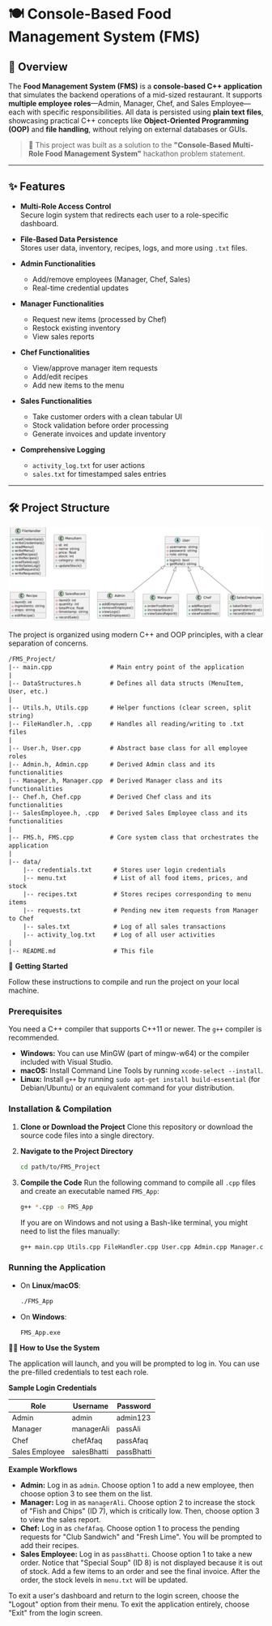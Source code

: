 # 🍽️ Console-Based Food Management System (FMS)

## 📖 Overview

The **Food Management System (FMS)** is a **console-based C++ application** that simulates the backend operations of a mid-sized restaurant. It supports **multiple employee roles**—Admin, Manager, Chef, and Sales Employee—each with specific responsibilities. All data is persisted using **plain text files**, showcasing practical C++ concepts like **Object-Oriented Programming (OOP)** and **file handling**, without relying on external databases or GUIs.

> 🎯 This project was built as a solution to the **"Console-Based Multi-Role Food Management System"** hackathon problem statement.

---

## ✨ Features

- **Multi-Role Access Control**  
  Secure login system that redirects each user to a role-specific dashboard.

- **File-Based Data Persistence**  
  Stores user data, inventory, recipes, logs, and more using `.txt` files.

- **Admin Functionalities**  
  - Add/remove employees (Manager, Chef, Sales)
  - Real-time credential updates

- **Manager Functionalities**  
  - Request new items (processed by Chef)
  - Restock existing inventory
  - View sales reports

- **Chef Functionalities**  
  - View/approve manager item requests
  - Add/edit recipes
  - Add new items to the menu

- **Sales Functionalities**  
  - Take customer orders with a clean tabular UI
  - Stock validation before order processing
  - Generate invoices and update inventory

- **Comprehensive Logging**  
  - `activity_log.txt` for user actions  
  - `sales.txt` for timestamped sales entries

---

## 🛠️ Project Structure

![UML](UML.jpeg)

The project is organized using modern C++ and OOP principles, with a clear separation of concerns.

```
/FMS_Project/
|-- main.cpp                # Main entry point of the application
|
|-- DataStructures.h        # Defines all data structs (MenuItem, User, etc.)
|
|-- Utils.h, Utils.cpp      # Helper functions (clear screen, split string)
|-- FileHandler.h, .cpp     # Handles all reading/writing to .txt files
|
|-- User.h, User.cpp        # Abstract base class for all employee roles
|-- Admin.h, Admin.cpp      # Derived Admin class and its functionalities
|-- Manager.h, Manager.cpp  # Derived Manager class and its functionalities
|-- Chef.h, Chef.cpp        # Derived Chef class and its functionalities
|-- SalesEmployee.h, .cpp   # Derived Sales Employee class and its functionalities
|
|-- FMS.h, FMS.cpp          # Core system class that orchestrates the application
|
|-- data/
    |-- credentials.txt      # Stores user login credentials
    |-- menu.txt             # List of all food items, prices, and stock
    |-- recipes.txt          # Stores recipes corresponding to menu items
    |-- requests.txt         # Pending new item requests from Manager to Chef
    |-- sales.txt            # Log of all sales transactions
    |-- activity_log.txt     # Log of all user activities
|
|-- README.md                # This file
```

🚀 **Getting Started**

Follow these instructions to compile and run the project on your local machine.

### Prerequisites

You need a C++ compiler that supports C++11 or newer. The `g++` compiler is recommended.

* **Windows:** You can use MinGW (part of mingw-w64) or the compiler included with Visual Studio.
* **macOS:** Install Command Line Tools by running `xcode-select --install`.
* **Linux:** Install `g++` by running `sudo apt-get install build-essential` (for Debian/Ubuntu) or an equivalent command for your distribution.

### Installation & Compilation

1. **Clone or Download the Project**
   Clone this repository or download the source code files into a single directory.
2. **Navigate to the Project Directory**

   ```bash
   cd path/to/FMS_Project
   ```
3. **Compile the Code**
   Run the following command to compile all `.cpp` files and create an executable named `FMS_App`:

   ```bash
   g++ *.cpp -o FMS_App
   ```

   If you are on Windows and not using a Bash-like terminal, you might need to list the files manually:

   ```cmd
   g++ main.cpp Utils.cpp FileHandler.cpp User.cpp Admin.cpp Manager.cpp Chef.cpp SalesEmployee.cpp FMS.cpp -o FMS_App.exe
   ```

### Running the Application

* On **Linux/macOS**:

  ```bash
  ./FMS_App
  ```
* On **Windows**:

  ```cmd
  FMS_App.exe
  ```

🧑‍🍳 **How to Use the System**

The application will launch, and you will be prompted to log in. You can use the pre-filled credentials to test each role.

**Sample Login Credentials**

| Role           | Username   | Password  |
| -------------- | ---------- | --------- |
| Admin          | admin      | admin123  |
| Manager        | managerAli | passAli   |
| Chef           | chefAfaq   | passAfaq  |
| Sales Employee | salesBhatti| passBhatti|

**Example Workflows**

* **Admin:** Log in as `admin`. Choose option 1 to add a new employee, then choose option 3 to see them on the list.
* **Manager:** Log in as `managerAli`. Choose option 2 to increase the stock of "Fish and Chips" (ID 7), which is critically low. Then, choose option 3 to view the sales report.
* **Chef:** Log in as `chefAfaq`. Choose option 1 to process the pending requests for "Club Sandwich" and "Fresh Lime". You will be prompted to add their recipes.
* **Sales Employee:** Log in as `passBhatti`. Choose option 1 to take a new order. Notice that "Special Soup" (ID 8) is not displayed because it is out of stock. Add a few items to an order and see the final invoice. After the order, the stock levels in `menu.txt` will be updated.

To exit a user's dashboard and return to the login screen, choose the "Logout" option from their menu. To exit the application entirely, choose "Exit" from the login screen.
